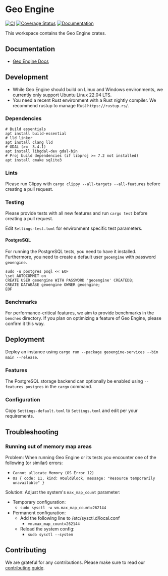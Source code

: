 # Geo Engine

[![CI](https://github.com/geo-engine/geoengine/actions/workflows/ci.yml/badge.svg)](https://github.com/geo-engine/geoengine/actions/workflows/ci.yml)
[![Coverage Status](https://coveralls.io/repos/github/geo-engine/geoengine/badge.svg?branch=master)](https://coveralls.io/github/geo-engine/geoengine?branch=master)
[![Documentation](https://img.shields.io/badge/documentation-docs.geoengine.io-blue)](https://docs.geoengine.io/)

This workspace contains the Geo Engine crates.

## Documentation

- [Geo Engine Docs](https://docs.geoengine.io/)

## Development

- While Geo Engine should build on Linux and Windows environments, we currently only support Ubuntu Linux 22.04 LTS.
- You need a recent Rust environment with a Rust nightly compiler. We recommend rustup to manage Rust `https://rustup.rs/`.

### Dependencies

```
# Build essentials
apt install build-essential
# lld linker
apt install clang lld
# GDAL (>=  3.4.1)
apt install libgdal-dev gdal-bin
# Proj build dependencies (if libproj >= 7.2 not installed)
apt install cmake sqlite3
```

### Lints

Please run Clippy with
`cargo clippy --all-targets --all-features`
before creating a pull request.

### Testing

Please provide tests with all new features and run
`cargo test`
before creating a pull request.

Edit `Settings-test.toml` for environment specific test parameters.

#### PostgreSQL

For running the PostgreSQL tests, you need to have it installed.
Furthermore, you need to create a default user `geoengine` with password `geoengine`.

```
sudo -u postgres psql << EOF
\set AUTOCOMMIT on
CREATE USER geoengine WITH PASSWORD 'geoengine' CREATEDB;
CREATE DATABASE geoengine OWNER geoengine;
EOF
```

### Benchmarks

For performance-critical features, we aim to provide benchmarks in the `benches` directory.
If you plan on optimizing a feature of Geo Engine, please confirm it this way.

## Deployment

Deploy an instance using `cargo run --package geoengine-services --bin main --release`.

### Features

The PostgreSQL storage backend can optionally be enabled using `--features postgres` in the `cargo` command.

### Configuration

Copy `Settings-default.toml` to `Settings.toml` and edit per your requirements.

## Troubleshooting

### Running out of memory map areas

Problem: When running Geo Engine or its tests you encounter one of the following (or similar) errors:

- `Cannot allocate Memory (OS Error 12)`
- `Os { code: 11, kind: WouldBlock, message: "Resource temporarily unavailable" }`

Solution: Adjust the system's `max_map_count` parameter:

- Temporary configuration:
  - `sudo sysctl -w vm.max_map_count=262144`
- Permanent configuration:
  - Add the following line to /etc/sysctl.d/local.conf
    - `vm.max_map_count=262144`
  - Reload the system config:
    - `sudo sysctl --system`

## Contributing

We are grateful for any contributions.
Please make sure to read our [contributing guide](CONTRIBUTING.md).
